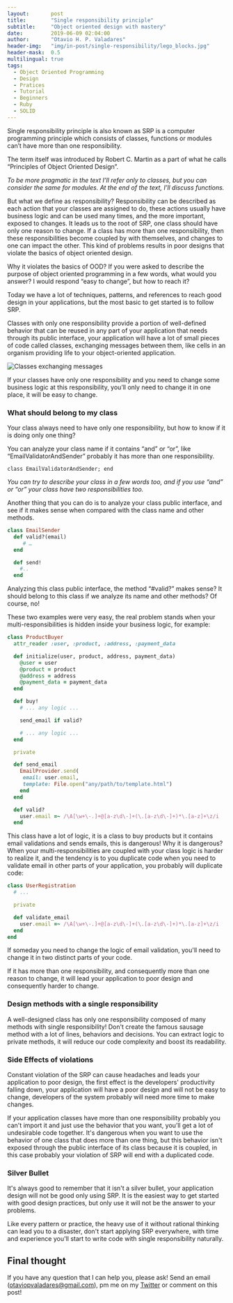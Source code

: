 ```yaml
---
layout:       post
title:        "Single responsibility principle"
subtitle:     "Object oriented design with mastery"
date:         2019-06-09 02:04:00
author:       "Otavio H. P. Valadares"
header-img:   "img/in-post/single-responsibility/lego_blocks.jpg"
header-mask:  0.5
multilingual: true
tags:
  - Object Oriented Programming
  - Design
  - Pratices
  - Tutorial
  - Beginners
  - Ruby
  - SOLID
---
```


Single responsibility principle is also known as SRP is a computer programming principle which consists of classes, functions or modules can’t have more than one responsibility.

The term itself was introduced by Robert C. Martin as a part of what he calls “Principles of Object Oriented Design”.

*To be more pragmatic in the text I’ll refer only to classes, but you can consider the same for modules. At the end of the text, I’ll discuss functions.*

But what we define as responsibility? Responsibility can be described as each action that your classes are assigned to do, these actions usually have business logic and can be used many times, and the more important, exposed to changes. It leads us to the root of SRP, one class should have only one reason to change. If a class has more than one responsibility, then these responsibilities become coupled by with themselves, and changes to one can impact the other. This kind of problems results in poor designs that violate the basics of object oriented design.

Why it violates the basics of OOD? If you were asked to describe the purpose of object oriented programming in a few words, what would you answer? I would respond “easy to change”, but how to reach it?

Today we have a lot of techniques, patterns, and references to reach good design in your applications, but the most basic to get started is to follow SRP.

Classes with only one responsibility provide a portion of well-defined behavior that can be reused in any part of your application that needs through its public interface, your application will have a lot of small pieces of code called classes, exchanging messages between them, like cells in an organism providing life to your object-oriented application.

![Classes exchanging messages](https://garagelabio.s3.amazonaws.com/SRP/SRP.png)

If your classes have only one responsibility and you need to change some business logic at this responsibility, you’ll only need to change it in one place, it will be easy to change.

### What should belong to my class

Your class always need to have only one responsibility, but how to know if it is doing only one thing?

You can analyze your class name if it contains “and” or “or”, like “EmailValidatorAndSender” probably it has more than one responsibility.

```
class EmailValidatorAndSender; end
```

*You can try to describe your class in a few words too, and if you use “and” or “or” your class have two responsibilities too.*

Another thing that you can do is to analyze your class public interface, and see if it makes sense when compared with the class name and other methods.

```ruby
class EmailSender
  def valid?(email)
     # …
  end

  def send!
    #..
  end
```

Analyzing this class public interface, the method “#valid?” makes sense? It should belong to this class if we analyze its name and other methods? Of course, no!

These two examples were very easy, the real problem stands when your multi-responsibilities is hidden inside your business logic, for example:

```ruby
class ProductBuyer
  attr_reader :user, :product, :address, :payment_data

  def initialize(user, product, address, payment_data)
    @user = user
    @product = product
    @address = address
    @payment_data = payment_data
  end

  def buy!
    # ... any logic ...

    send_email if valid?

    # ... any logic ...
  end

  private

  def send_email
    EmailProvider.send(
     email: user.email,
     template: File.open("any/path/to/template.html")
    end
  end

  def valid?
    user.email =~ /\A[\w+\-.]+@[a-z\d\-]+(\.[a-z\d\-]+)*\.[a-z]+\z/i
  end
```

This class have a lot of logic, it is a class to buy products but it contains email validations and sends emails, this is dangerous! Why it is dangerous? When your multi-responsibilities are coupled with your class logic is harder to realize it, and the tendency is to you duplicate code when you need to validate email in other parts of your application, you probably will duplicate code:

```ruby
class UserRegistration
  # ...

  private

  def validate_email
    user.email =~ /\A[\w+\-.]+@[a-z\d\-]+(\.[a-z\d\-]+)*\.[a-z]+\z/i
  end
end
```

If someday you need to change the logic of email validation, you'll need to change it in two distinct parts of your code.

If it has more than one responsibility, and consequently more than one reason to change, it will lead your application to poor design and consequently harder to change.

### Design methods with a single responsibility

A well-designed class has only one responsibility composed of many methods with single responsibility! Don't create the famous sausage method with a lot of lines, behaviors and decisions. You can extract logic to private methods, it will reduce our code complexity and boost its readability.

### Side Effects of violations

Constant violation of the SRP can cause headaches and leads your application to poor design, the first effect is the developers' productivity falling down, your application will have a poor design and will not be easy to change, developers of the system probably will need more time to make changes.

If your application classes have more than one responsibility probably you can't import it and just use the behavior that you want, you’ll get a lot of undesirable code together. It's dangerous when you want to use the behavior of one class that does more than one thing, but this behavior isn't exposed through the public interface of its class because it is coupled, in this case probably your violation of SRP will end with a duplicated code.

### Silver Bullet

It's always good to remember that it isn't a silver bullet, your application design will not be good only using SRP. It is the easiest way to get started with good design practices, but only use it will not be the answer to your problems.

Like every pattern or practice, the heavy use of it without rational thinking can lead you to a disaster, don't start applying SRP everywhere, with time and experience you'll start to write code with single responsibility naturally.

## Final thought

If you have any question that I can help you, please ask! Send an email (otaviopvaladares@gmail.com), pm me on my [Twitter](https://twitter.com/opvaladares) or comment on this post!
